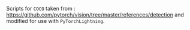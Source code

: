 Scripts for `COCO` taken from : https://github.com/pytorch/vision/tree/master/references/detection and modified for use with `PyTorchLightning`.
